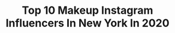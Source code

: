 ---
title: Top 10 Makeup Instagram Influencers In New York In 2020
description: >-
  Find top makeup Instagram influencers in New York in 2020. Most popular hashtags: #makeup #beauty #fashion #newyork.
platform: Instagram
profiles:
  - username: "diangriesel"
    fullname: >-
      Dian Griesel
    location: "United States"
    followers: 28097
    engagement: 500
    commentsToLikes: 0.123819
    id: ck5c2jkqfxdgt0i114a31he7w
    verified: false
    hashtags: "#naturallightphotography, #behindthescenes, #believeit, #streetfashion"
  - username: "susanbowlusphoto"
    fullname: >-
      Susan Bowlus
    location: "United States"
    followers: 4813
    engagement: 1056
    commentsToLikes: 0.066380
    id: ck5zoicypqmqb0i14bwkgcjyh
    verified: false
    hashtags: "#cleanskin, #beautyblog, #fashionblogger, #silver"
  - username: "leacouture"
    fullname: >-
      Lea Romero-Barczak
    location: "United States"
    followers: 6734
    engagement: 767
    commentsToLikes: 0.079401
    id: ck6u86c6apoqt0j71uzrqj390
    verified: false
    hashtags: "#movedin, #bossbabetribe, #staysafe, #vibes"
  - username: "maite.mua"
    fullname: >-
      M Λ I T E
    location: "United States"
    followers: 10395
    engagement: 607
    commentsToLikes: 0.087194
    id: ck6tlqbhr6g2w0j718ihaldtp
    verified: false
    hashtags: "#makeupartist, #bklynmua, #plouise, #veganmakeup"
  - username: "nargisfakhri"
    fullname: >-
      Nargis Fakhri
    location: "United States"
    followers: 6987509
    engagement: 151
    commentsToLikes: 0.007516
    id: ck6u7a1hbkb9k0j71dcwvrspl
    verified: true
    hashtags: "#sanitize, #letsgo, #getstrong, #recipes"
  - username: "dollhousemermaid"
    fullname: >-
      VIKI DIAZ
    location: "United States"
    followers: 16519
    engagement: 180
    commentsToLikes: 0.071717
    id: ck0w30dj8qzxu0i19qi5fwnj4
    verified: false
    hashtags: "#fentybeauty, #jeffreestarcosmetics, #glam, #sisters"
  - username: "nataliiamakeupartist"
    fullname: >-
      Nataliia Nosokas
    location: "United States"
    followers: 14648
    engagement: 160
    commentsToLikes: 0.376033
    id: ck14kyxbps0yi0i19qxl5xwsi
    verified: false
    hashtags: "#modelmiami, #beautyphotography, #romanovamakeup, #nycmakeupartist"
  - username: "_breezyobama"
    fullname: >-
      BREEZYOBAMA
    location: "United States"
    followers: 10640
    engagement: 474
    commentsToLikes: 0.069934
    id: ck5qapx0shnps0i11kauhk88k
    verified: false
    hashtags: "#cheapflights, #allblackeverything, #highfashion, #mensproducts"
  - username: "christina_vannuis"
    fullname: >-
      Christina Van Nuis
    location: "United States"
    followers: 5405
    engagement: 1047
    commentsToLikes: 0.026192
    id: ck5bud5owhkda0i11ozxbdq5s
    verified: false
    hashtags: "#capricornseason, #nofilter, #swipe, #deciosantos"
  - username: "pattielepugh"
    fullname: >-
      Patrice Pugh
    location: "United States"
    followers: 7246
    engagement: 620
    commentsToLikes: 0.046892
    id: ck0w14awzhhqm0i191dir5j0y
    verified: false
    hashtags: "#piscesseason, #nyfw, #thelipbar, #nicolebus"
---